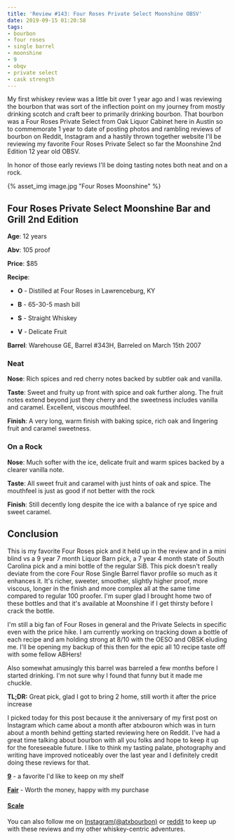 ```yaml
---
title: 'Review #143: Four Roses Private Select Moonshine OBSV'
date: 2019-09-15 01:20:58
tags:
- bourbon
- four roses
- single barrel
- moonshine
- 9
- obqv
- private select
- cask strength
---
```


My first whiskey review was a little bit over 1 year ago and I was reviewing the bourbon that was sort of the inflection point on my journey from mostly drinking scotch and craft beer to primarily drinking bourbon. That bourbon was a Four Roses Private Select from Oak Liquor Cabinet here in Austin so to commemorate 1 year to date of posting photos and rambling reviews of bourbon on Reddit, Instagram and a hastily thrown together website I'll be reviewing my favorite Four Roses Private Select so far the Moonshine 2nd Edition 12 year old OBSV. 

In honor of those early reviews I'll be doing tasting notes both neat and on a rock.

{% asset_img image.jpg "Four Roses Moonshine" %}

## Four Roses Private Select Moonshine Bar and Grill 2nd Edition
**Age**: 12 years

**Abv**: 105 proof

**Price**: $85

**Recipe**: 

* **O** - Distilled at Four Roses in Lawrenceburg, KY

* **B** - 65-30-5 mash bill

* **S** - Straight Whiskey

* **V** - Delicate Fruit

**Barrel**: Warehouse GE, Barrel #343H, Barreled on March 15th 2007

### Neat
**Nose**: Rich spices and red cherry notes backed by subtler oak and vanilla.

**Taste**: Sweet and fruity up front with spice and oak further along. The fruit notes extend beyond just they cherry and the sweetness includes vanilla and caramel. Excellent, viscous mouthfeel.

**Finish**: A very long, warm finish with baking spice, rich oak and lingering fruit and caramel sweetness. 

### On a Rock
**Nose**: Much softer with the ice, delicate fruit and warm spices backed by a clearer vanilla note.

**Taste**: All sweet fruit and caramel with just hints of oak and spice. The mouthfeel is just as good if not better with the rock

**Finish**: Still decently long despite the ice with a balance of rye spice and sweet caramel.

## Conclusion
This is my favorite Four Roses pick and it held up in the review and in a mini blind vs a 9 year 7 month Liquor Barn pick, a 7 year 4 month state of South Carolina pick and a mini bottle of the regular SiB. This pick doesn't really deviate from the core Four Rose Single Barrel flavor profile so much as it enhances it. It's richer, sweeter, smoother, slightly higher proof, more viscous, longer in the finish and more complex all at the same time compared to regular 100 proofer. I'm super glad I brought home two of these bottles and that it's available at Moonshine if I get thirsty before I crack the bottle.

I'm still a big fan of Four Roses in general and the Private Selects in specific even with the price hike. I am currently working on tracking down a bottle of each recipe and am holding strong at 8/10 with the OESO and OBSK eluding me. I'll be opening my backup of this then for the epic all 10 recipe taste off with some fellow ABHers!

Also somewhat amusingly this barrel was barreled a few months before I started drinking. I'm not sure why I found that funny but it made me chuckle.

**TL;DR:** Great pick, glad I got to bring 2 home, still worth it after the price increase

I picked today for this post because it the anniversary of my first post on Instagram which came about a month after atxbouron which was in turn about a month behind getting started reviewing here on Reddit. I've had a great time talking about bourbon with all you folks and hope to keep it up for the foreseeable future. I like to think my tasting palate, photography and writing have improved noticeably over the last year and I definitely credit doing these reviews for that.

[**9**](https://atxbourbon.com/tags/9/) - a favorite I'd like to keep on my shelf

[**Fair**](https://atxbourbon.com/tags/fair-value/) - Worth the money, happy with my purchase

#### [Scale](http://atxbourbon.com/Scale/)

You can also follow me on [Instagram(@atxbourbon)](https://www.instagram.com/atxbourbon/) or [reddit](https://www.reddit.com/r/scottmotorraddrinks/) to keep up with these reviews and my other whiskey-centric adventures.
